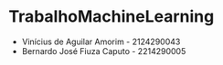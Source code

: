 # TrabalhoMachineLearning
* Vinícius de Aguilar Amorim - 2124290043
* Bernardo José Fiuza Caputo - 2214290005
